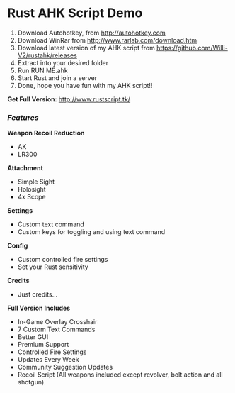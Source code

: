 # Rust AHK Script Demo
1. Download Autohotkey, from http://autohotkey.com
2. Download WinRar from http://www.rarlab.com/download.htm
3. Download latest version of my AHK script from https://github.com/Willi-V2/rustahk/releases
4. Extract into your desired folder
5. Run RUN ME.ahk
6. Start Rust and join a server
7. Done, hope you have fun with my AHK script!!

**Get Full Version:** http://www.rustscript.tk/

### _Features_

**Weapon Recoil Reduction**
- AK
- LR300

**Attachment**
- Simple Sight
- Holosight
- 4x Scope

**Settings**
- Custom text command
- Custom keys for toggling and using text command

**Config**
- Custom controlled fire settings
- Set your Rust sensitivity

**Credits**
- Just credits...

**Full Version Includes**
- In-Game Overlay Crosshair
- 7 Custom Text Commands
- Better GUI
- Premium Support
- Controlled Fire Settings
- Updates Every Week
- Community Suggestion Updates
- Recoil Script (All weapons included except revolver, bolt action and all shotgun)

